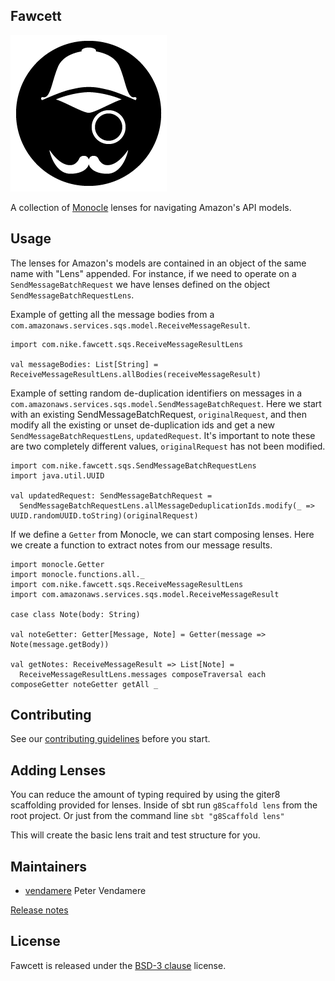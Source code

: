 Fawcett
-------
![Fawcett logo][logo]

A collection of [Monocle](http://julien-truffaut.github.io/Monocle/) lenses for navigating Amazon's API models.

Usage
-----

The lenses for Amazon's models are contained in an object of the same name with "Lens" appended. For instance, if we
need to operate on a `SendMessageBatchRequest` we have lenses defined on the object `SendMessageBatchRequestLens`.

Example of getting all the message bodies from a `com.amazonaws.services.sqs.model.ReceiveMessageResult`.
```
import com.nike.fawcett.sqs.ReceiveMessageResultLens

val messageBodies: List[String] = ReceiveMessageResultLens.allBodies(receiveMessageResult)
```

Example of setting random de-duplication identifiers on messages in a
`com.amazonaws.services.sqs.model.SendMessageBatchRequest`. Here we start with an existing SendMessageBatchRequest,
`originalRequest`, and then modify all the existing or unset de-duplication ids and get a new
`SendMessageBatchRequestLens`, `updatedRequest`. It's important to note these are two completely different values,
`originalRequest` has not been modified.

```
import com.nike.fawcett.sqs.SendMessageBatchRequestLens
import java.util.UUID

val updatedRequest: SendMessageBatchRequest =
  SendMessageBatchRequestLens.allMessageDeduplicationIds.modify(_ => UUID.randomUUID.toString)(originalRequest)
```

If we define a `Getter` from Monocle, we can start composing lenses. Here we create a function to extract notes from
our message results.
```
import monocle.Getter
import monocle.functions.all._
import com.nike.fawcett.sqs.ReceiveMessageResultLens
import com.amazonaws.services.sqs.model.ReceiveMessageResult

case class Note(body: String)

val noteGetter: Getter[Message, Note] = Getter(message => Note(message.getBody))

val getNotes: ReceiveMessageResult => List[Note] =
  ReceiveMessageResultLens.messages composeTraversal each composeGetter noteGetter getAll _
```

Contributing
------------

See our [contributing guidelines](CONTRIBUTING.md) before you start.

Adding Lenses
-------------

You can reduce the amount of typing required by using the giter8 scaffolding provided for lenses.
Inside of sbt run `g8Scaffold lens` from the root project.
Or just from the command line `sbt "g8Scaffold lens"`

This will create the basic lens trait and test structure for you.

Maintainers
-----------
* [vendamere](https://github.com/vendamere) Peter Vendamere

[Release notes](CHANGELOG.md)

License
-------

Fawcett is released under the [BSD-3 clause](LICENSE.md) license.

[logo]: images/monocle-outline-Fawcett@250px.png "Fawcett logo"
